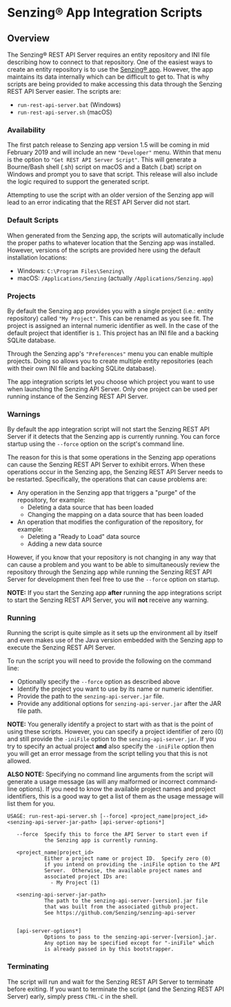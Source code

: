 # Senzing&reg; App Integration Scripts

## Overview

The Senzing&reg; REST API Server requires an entity repository and INI file describing how to
connect to that repository.  One of the easiest ways to create an entity repository is to use
the [Senzing&reg; app](https://senzing.com/#download).  However, the app maintains its data
internally which can be difficult to get to.  That is why scripts are being provided to make
accessing this data through the Senzing REST API Server easier.  The scripts are:

* `run-rest-api-server.bat` (Windows)
* `run-rest-api-server.sh` (macOS)

### Availability

The first patch release to Senzing app version 1.5 will be coming in mid February 2019 and will
include an new `"Developer"` menu.  Within that menu is the option to `"Get REST API Server Script"`.
This will generate a Bourne/Bash shell (.sh) script on macOS and a Batch (.bat) script on
Windows and prompt you to save that script.  This release will also include the logic required
to support the generated script.

Attempting to use the script with an older version of the Senzing app will lead to an error
indicating that the REST API Server did not start.

### Default Scripts

When generated from the Senzing app, the scripts will automatically include the proper paths
to whatever location that the Senzing app was installed.  However, versions of the scripts
are provided here using the default installation locations:

* Windows: `C:\Program Files\Senzing\`
* macOS: `/Applications/Senzing` (actually `/Applications/Senzing.app`)

### Projects

By default the Senzing app provides you with a single project (i.e.: entity repository) called
`"My Project"`.  This can be renamed as you see fit.  The project is assigned an internal numeric
identifier as well.  In the case of the default project that identifier is `1`.  This project
has an INI file and a backing SQLite database.

Through the Senzing app's `"Preferences"` menu you can enable multiple projects.  Doing so allows
you to create multiple entity repositories (each with their own INI file and backing SQLite
database).

The app integration scripts let you choose which project you want to use when launching
the Senzing API Server.  Only one project can be used per running instance of the Senzing REST
API Server.

### Warnings

By default the app integration script will not start the Senzing REST API Server if it detects
that the Senzing app is currently running.  You can force startup using the `--force` option
on the script's command line.

The reason for this is that some operations in the Senzing app operations can cause the
Senzing REST API Server to exhibit errors.  When these operations occur in the Senzing app,
the Senzing REST API Server needs to be restarted.  Specifically, the operations that can
cause problems are:

* Any operation in the Senzing app that triggers a "purge" of the repository, for example:
  * Deleting a data source that has been loaded
  * Changing the mapping on a data source that has been loaded
* An operation that modifies the configuration of the repository, for example:
  * Deleting a "Ready to Load" data source
  * Adding a new data source

However, if you know that your repository is not changing in any way that can cause a problem and
you want to be able to simultaneously review the repository through the Senzing app while running
the Senzing REST API Server for development then feel free to use the `--force` option on startup.

**NOTE:** If you start the Senzing app **after** running the app integrations script to start the
Senzing REST API Server, you will **not** receive any warning.

### Running

Running the script is quite simple as it sets up the environment all by itself
and even makes use of the Java version embedded with the Senzing app to execute
the Senzing REST API Server.

To run the script you will need to provide the following on the command line:

* Optionally specify the `--force` option as described above
* Identify the project you want to use by its name or numeric identifier.
* Provide the path to the `senzing-api-server.jar` file.
* Provide any additional options for `senzing-api-server.jar` after the JAR file path.

**NOTE:** You generally identify a project to start with as that is the point of using
these scripts.  However, you can specify a project identifier of zero (0) and still
provide the `-iniFile` option to the `senzing-api-server.jar`.  If you try to specify
an actual project **and** also specify the `-iniFile` option then you will get an error
message from the script telling you that this is not allowed.

**ALSO NOTE:** Specifying no command line arguments from the script will generate a usage message (as
will any malformed or incorrect command-line options).  If you need to know the available project
names and project identifiers, this is a good way to get a list of them as the usage message will
list them for you.

```console
USAGE: run-rest-api-server.sh [--force] <project_name|project_id> <senzing-api-server-jar-path> [api-server-options*]

   --force  Specify this to force the API Server to start even if
            the Senzing app is currently running.

   <project_name|project_id>
            Either a project name or project ID.  Specify zero (0)
            if you intend on providing the -iniFile option to the API
            Server.  Otherwise, the available project names and
            associated project IDs are:
              - My Project (1)

   <senzing-api-server-jar-path>
            The path to the senzing-api-server-[version].jar file
            that was built from the associated github project.
            See https://github.com/Senzing/senzing-api-server


   [api-server-options*]
            Options to pass to the senzing-api-server-[version].jar.
            Any option may be specified except for "-iniFile" which
            is already passed in by this bootstrapper.

```

### Terminating

The script will run and wait for the Senzing REST API Server to terminate before exiting.
If you want to terminate the script (and the Senzing REST API Server) early, simply
press `CTRL-C` in the shell.